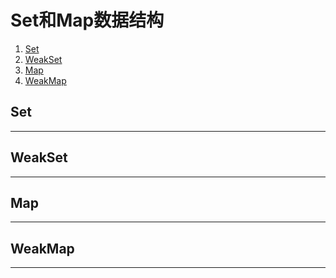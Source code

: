 # Set和Map数据结构

1. [Set](https://github.com/LbhFront-end/About-ES6/blob/master/ES6-Set和Map数据结构.md#set)
2. [WeakSet](https://github.com/LbhFront-end/About-ES6/blob/master/ES6-Set和Map数据结构.md#weakSet)
3. [Map](https://github.com/LbhFront-end/About-ES6/blob/master/ES6-Set和Map数据结构.md#map)
4. [WeakMap](https://github.com/LbhFront-end/About-ES6/blob/master/ES6-Set和Map数据结构.md#weakMap)


## Set

------

## WeakSet

------


## Map

------

## WeakMap

------